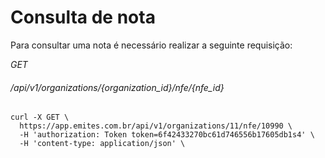 # Consulta de nota  

Para consultar uma nota é necessário realizar a seguinte requisição:  


<div class="api-endpoint">
    <div class="endpoint-data">
        <i class="label label-get">GET</i>
        <h6>/api/v1/organizations/{organization_id}/nfe/{nfe_id}  </h6>
    </div>
</div>


  ```shell
curl -X GET \
    https://app.emites.com.br/api/v1/organizations/11/nfe/10990 \
    -H 'authorization: Token token=6f42433270bc61d746556b17605db1s4' \
    -H 'content-type: application/json' \
  ```